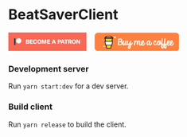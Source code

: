 # BeatSaverClient
[!["Become a Patreon"](assets/become_a_patreon.png)](https://www.patreon.com/dotmortis)&nbsp;&nbsp;&nbsp;&nbsp;[!["Buy Me A Coffee"](assets/coffee.png)](https://ko-fi.com/dotmortis)

### Development server

Run `yarn start:dev` for a dev server.

### Build client

Run `yarn release` to build the client.
